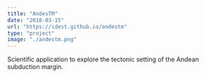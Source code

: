 ```yaml
---
title: "AndesTM"
date: "2018-03-15"
url: "https://idest.github.io/andestm"
type: "project"
image: "./andestm.png"
---
```

Scientific application to explore the tectonic setting of the Andean subduction margin.
